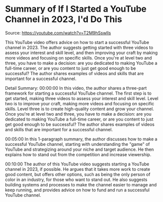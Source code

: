 # Summary of If I Started a YouTube Channel in 2023, I'd Do This

Source: https://youtube.com/watch?v=T2M9hSswlIs

This YouTube video offers advice on how to start a successful YouTube channel in 2023. The author suggests getting started with three videos to assess your interest and skill level, and then improving your craft by making more videos and focusing on specific skills. Once you're at level two and three, you have to make a decision: are you dedicated to making YouTube a full-time career, or are you content to just get good enough to be successful? The author shares examples of videos and skills that are important for a successful channel.

Detail Summary: 
00:00:00
In this video, the author shares a three-part framework for starting a successful YouTube channel. The first step is to get started, making three videos to assess your interest and skill level. Level two is to improve your craft, making more videos and focusing on specific skills. Level three is to create high-quality content and grow your channel. Once you're at level two and three, you have to make a decision: are you dedicated to making YouTube a full-time career, or are you content to just get good enough to be successful? The author shares examples of videos and skills that are important for a successful channel.

00:05:00
In this 1-paragraph summary, the author discusses how to make a successful YouTube channel, starting with understanding the "game" of YouTube and strategizing around your niche and target audience. He then explains how to stand out from the competition and increase viewership.

00:10:00
The author of this YouTube video suggests starting a YouTube channel in 2023, if possible. He argues that it takes more work to create good content, but offers other options, such as being the only person of color in an industry, for those who want to stand out. He also suggests building systems and processes to make the channel easier to manage and keep running, and provides advice on how to fund and run a successful YouTube channel.

